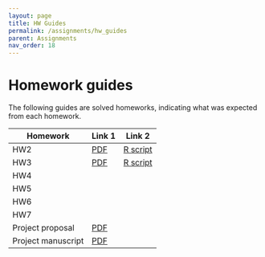 ```yaml
---
layout: page
title: HW Guides
permalink: /assignments/hw_guides
parent: Assignments
nav_order: 18
---
```


# Homework guides  

The following guides are solved homeworks, indicating what was expected from each homework.  

| Homework  | Link 1  |Link 2       |
| --------- | ------- | ----------- |
| HW2       | [PDF](../homeworks/hw2_solved.pdf) |[R script]("https://github.com/jlacasa/stat705_fall2024/blob/main/homeworks/hw2_solved.Rmd") |
| HW3       | [PDF](../homeworks/hw3_solved.pdf) |[R script]("https://github.com/jlacasa/stat705_fall2024/blob/main/homeworks/hw3_solved.Rmd")|
| HW4       |         |             |
| HW5       |         |             |
| HW6       |         |             |
| HW7       |         |             |
|Project proposal | [PDF](../homeworks/finalproj.pdf) |             |
|Project manuscript | [PDF](../homeworks/finalproj_final.pdf) |             |




